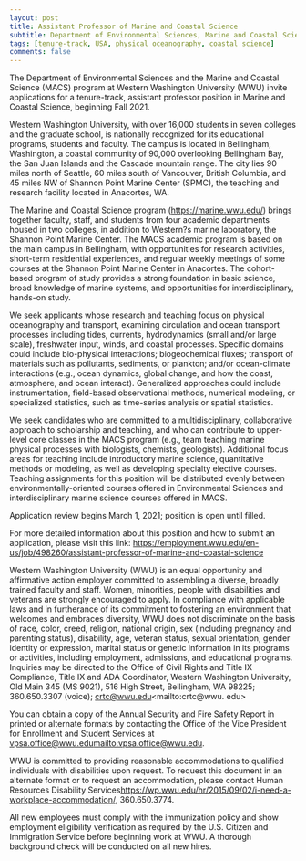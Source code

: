 ```yaml
---
layout: post
title: Assistant Professor of Marine and Coastal Science
subtitle: Department of Environmental Sciences, Marine and Coastal Science (MACS), Western Washington University, Bellingham, WA, USA
tags: [tenure-track, USA, physical oceanography, coastal science]
comments: false
---
```


The Department of Environmental Sciences and the Marine and Coastal Science (MACS) program at Western Washington University (WWU) invite applications for a tenure-track, assistant professor position in Marine and Coastal Science, beginning Fall 2021.


Western Washington University, with over 16,000 students in seven colleges and the graduate school, is nationally recognized for its educational programs, students and faculty. The campus is located in Bellingham, Washington, a coastal community of 90,000 overlooking Bellingham Bay, the San Juan Islands and the Cascade mountain range. The city lies 90 miles north of Seattle, 60 miles south of Vancouver, British Columbia, and 45 miles NW of Shannon Point Marine Center (SPMC), the teaching and research facility located in Anacortes, WA.


The Marine and Coastal Science program (<https://marine.wwu.edu/>) brings together faculty, staff, and students from four academic departments housed in two colleges, in addition to Western?s marine laboratory, the Shannon Point Marine Center. The MACS academic program is based on the main campus in Bellingham, with opportunities for research activities, short-term residential experiences, and regular weekly meetings of some courses at the Shannon Point Marine Center in Anacortes.  The cohort-based program of study provides a strong foundation in basic science, broad knowledge of marine systems, and opportunities for interdisciplinary, hands-on study.


We seek applicants whose research and teaching focus on physical oceanography and transport, examining circulation and ocean transport processes including tides, currents, hydrodynamics (small and/or large scale), freshwater input, winds, and coastal processes.  Specific domains could include bio-physical interactions; biogeochemical fluxes; transport of materials such as pollutants, sediments, or plankton; and/or ocean-climate interactions (e.g., ocean dynamics, global change, and how the coast, atmosphere, and ocean interact).  Generalized approaches could include instrumentation, field-based observational methods, numerical modeling, or specialized statistics, such as time-series analysis or spatial statistics.


We seek candidates who are committed to a multidisciplinary, collaborative approach to scholarship and teaching, and who can contribute to upper-level core classes in the MACS program (e.g., team teaching marine physical processes with biologists, chemists, geologists).  Additional focus areas for teaching include introductory marine science, quantitative methods or modeling, as well as developing specialty elective courses.  Teaching assignments for this position will be distributed evenly between environmentally-oriented courses offered in Environmental Sciences and interdisciplinary marine science courses offered in MACS.


Application review begins March 1, 2021; position is open until filled.


For more detailed information about this position and how to submit an application, please visit  this link: <https://employment.wwu.edu/en-us/job/498260/assistant-professor-of-marine-and-coastal-science>


Western Washington University (WWU) is an equal opportunity and affirmative action employer committed to assembling a diverse, broadly trained faculty and staff. Women, minorities, people with disabilities and veterans are strongly encouraged to apply. In compliance with applicable laws and in furtherance of its commitment to fostering an environment that welcomes and embraces diversity, WWU does not discriminate on the basis of race, color, creed, religion, national origin, sex (including pregnancy and parenting status), disability, age, veteran status, sexual orientation, gender identity or expression, marital status or genetic information in its programs or activities, including employment, admissions, and educational programs.  Inquiries may be directed to the Office of Civil Rights and Title IX Compliance, Title IX and ADA Coordinator, Western Washington University, Old Main 345 (MS 9021), 516 High Street, Bellingham, WA 98225; 360.650.3307 (voice); crtc@wwu.edu<mailto:crtc@wwu.
 edu>


You can obtain a copy of the Annual Security and Fire Safety Report in printed or alternate formats by contacting the Office of the Vice President for Enrollment and Student Services at vpsa.office@wwu.edu<mailto:vpsa.office@wwu.edu>.


WWU is committed to providing reasonable accommodations to qualified individuals with disabilities upon request. To request this document in an alternate format or to request an accommodation, please contact Human Resources Disability Services<https://wp.wwu.edu/hr/2015/09/02/i-need-a-workplace-accommodation/>, 360.650.3774.


All new employees must comply with the immunization policy and show employment eligibility verification as required by the U.S. Citizen and Immigration Service before beginning work at WWU. A thorough background check will be conducted on all new hires.
